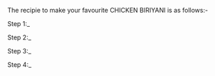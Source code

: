 The recipie to make your favourite CHICKEN BIRIYANI is as follows:-

Step 1:_

Step 2:_

Step 3:_

Step 4:_
